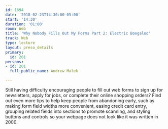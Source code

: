 ```yaml
---
id: 1694
date: '2018-02-23T14:30:00-05:00'
start: '14:30'
duration: '01:00'
room: Web
title: 'Why Nobody Fills Out My Forms Part 2: Electric Boogaloo'
track: Web
type: lecture
layout: preso_details
primary:
  id: 201
persons:
- id: 201
  full_public_name: Andrew Malek

---
```

Still having difficulty encouraging people to fill out web forms to sign up for newsletters, apply for jobs, or complete their online shopping orders? Find out even more tips to help keep people from abandoning early, such as making form field widths more convenient, easing credit card entry, grouping related fields into sections to promote scanning, and styling buttons and controls so your webpage does not look like it was written in 2000.